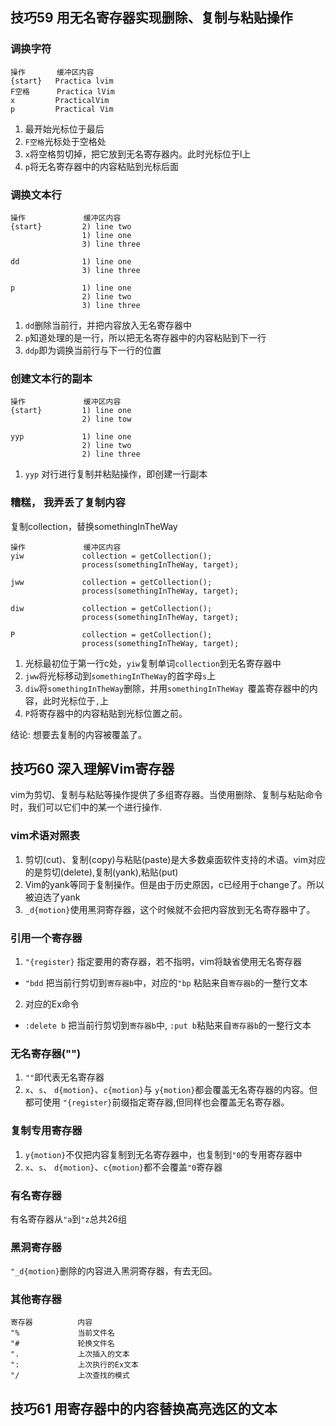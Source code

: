 ## 技巧59 用无名寄存器实现删除、复制与粘贴操作

### 调换字符

```
操作       缓冲区内容
{start}   Practica lvim
F空格      Practica lVim
x         PracticalVim
p         Practical Vim
```

1. 最开始光标位于最后
2. `F空格`光标处于空格处
3. `x`将空格剪切掉，把它放到无名寄存器内。此时光标位于l上
4. `p`将无名寄存器中的内容粘贴到光标后面

### 调换文本行

```
操作             缓冲区内容
{start}         2) line two
                1) line one
                3) line three
                
dd              1) line one
                3) line three               

p               1) line one
                2) line two
                3) line three
```

1. `dd`删除当前行，并把内容放入无名寄存器中
2. `p`知道处理的是一行，所以把无名寄存器中的内容粘贴到下一行
3. `ddp`即为调换当前行与下一行的位置

### 创建文本行的副本

```
操作             缓冲区内容
{start}         1) line one
                2) line tow
                
yyp             1) line one
                2) line two
                2) line three
```

1. `yyp` 对行进行复制并粘贴操作，即创建一行副本


### 糟糕， 我弄丢了复制内容

复制collection，替换somethingInTheWay

```
操作             缓冲区内容
yiw             collection = getCollection();
                process(somethingInTheWay, target);
                
jww             collection = getCollection();
                process(somethingInTheWay, target); 
             
diw             collection = getCollection();
                process(somethingInTheWay, target); 
                
P               collection = getCollection();
                process(somethingInTheWay, target);                       
```

1. 光标最初位于第一行c处，`yiw`复制单词`collection`到无名寄存器中
2. `jww`将光标移动到`somethingInTheWay`的首字母`s`上
3. 	`diw`将`somethingInTheWay`删除，并用`somethingInTheWay `覆盖寄存器中的内容，此时光标位于`,`上
4. `P`将寄存器中的内容粘贴到光标位置之前。

结论: 想要去复制的内容被覆盖了。


## 技巧60 深入理解Vim寄存器

vim为剪切、复制与粘贴等操作提供了多组寄存器。当使用删除、复制与粘贴命令时，我们可以它们中的某一个进行操作.

### vim术语对照表

1. 剪切(cut)、复制(copy)与粘贴(paste)是大多数桌面软件支持的术语。vim对应的是剪切(delete),复制(yank),粘贴(put)
2. Vim的yank等同于复制操作。但是由于历史原因，c已经用于change了。所以被迫选了yank
3. `_d{motion}`使用黑洞寄存器，这个时候就不会把内容放到无名寄存器中了。

### 引用一个寄存器

1. `"{register}` 指定要用的寄存器，若不指明，vim将缺省使用无名寄存器
 - `"bdd` 把当前行剪切到`寄存器b`中，对应的`"bp` 粘贴来自`寄存器b`的一整行文本

2. 对应的Ex命令
 - `:delete b` 把当前行剪切到`寄存器b`中, `:put b`粘贴来自`寄存器b`的一整行文本


### 无名寄存器("")

1. `""`即代表无名寄存器
2. `x`、`s`、 `d{motion}`、`c{motion}`与 `y{motion}`都会覆盖无名寄存器的内容。但都可使用 `"{register}`前缀指定寄存器,但同样也会覆盖无名寄存器。

### 复制专用寄存器

1. `y{motion}`不仅把内容复制到无名寄存器中，也复制到`"0`的专用寄存器中
2. `x`、`s`、 `d{motion}`、`c{motion}`都不会覆盖`"0`寄存器


### 有名寄存器

有名寄存器从`"a`到`"z`总共26组

### 黑洞寄存器

`"_d{motion}`删除的内容进入黑洞寄存器，有去无回。

### 其他寄存器

```
寄存器          内容
"%             当前文件名
"#             轮换文件名
".             上次插入的文本
":             上次执行的Ex文本
"/             上次查找的模式

```


## 技巧61 用寄存器中的内容替换高亮选区的文本




